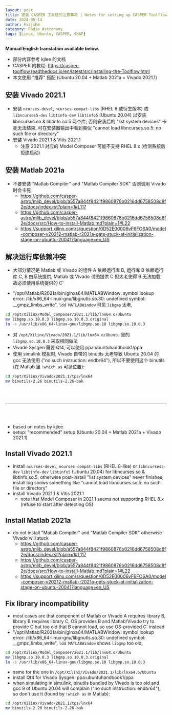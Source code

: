 ```yaml
---
layout: post
title: 安装 CASPER 工具链的注意事项 | Notes for setting up CASPER Toolflow
date: 2024-05-14
author: Fxzjshm
category: Radio Astronomy
tags: [Linux, Ubuntu, CASPER, SNAP]
---
```


**Manual English translation available below.**

* 部分内容参考 kjlee 的文档
* CASPER 的教程: <https://casper-toolflow.readthedocs.io/en/latest/src/Installing-the-Toolflow.html>
* 本文使用 "推荐" 搭配 (Ubuntu 20.04 + Matlab 2021a + Vivado 2021.1)

## 安装 Vivado 2021.1
* 安装 `ncurses-devel`, `ncurses-compat-libs` (RHEL 8 或衍生版本) 或 `libncurses5-dev` `libtinfo-dev` `libtinfo5` (Ubuntu 20.04) 以安装 libncurses.so & libtinfo.so.5 两个库; 否则安装后的 "list system devices" 卡死无法结束, 可在安装器输出中看到类似 "cannot load libncurses.so.5: no such file or directory"
* 安装 Vivado 2021.1 & Vitis 2021.1
  * 注意 2021.1 对应的 Model Composer 可能不支持 RHEL 8.x (检测系统后拒绝启动)

## 安装 Matlab 2021a
* 不要安装 "Matlab Compiler" and "Matlab Compiler SDK" 否则调用 Vivado 时会卡死
  * <https://github.com/casper-astro/mlib_devel/blob/a557a844f8421f9860876b0216dd6758508d8f2e/docs/index.rst?plain=1#L117>
  * <https://github.com/casper-astro/mlib_devel/blob/a557a844f8421f9860876b0216dd6758508d8f2e/docs/src/How-to-install-Matlab.md?plain=1#L22>
  * <https://support.xilinx.com/s/question/0D52E00006vF6FOSA0/model-composer-v20212-matlab-r2021a-gets-stuck-at-initialization-stage-on-ubuntu-20041?language=en_US>

## 解决运行库依赖冲突
* 大部分情况是 Matlab 或 Vivado 的组件 A 依赖运行库 B, 运行库 B 依赖运行库 C, B 由系统提供, Matlab 或 Vivado 试图提供 C 但太老使得 B 无法加载, 故必须使用系统提供的 C'
<!-- more -->
* "/opt/Matlab/R2021a/bin/glnxa64/MATLABWindow: symbol lookup error: /lib/x86_64-linux-gnu/libgnutls.so.30: undefined symbol: __gmpz_limbs_write", `ldd MATLABWindow` 可见 `libgmp` 太老,
```bash
cd /opt/Xilinx/Model_Composer/2021.1/lib/lnx64.o/Ubuntu
mv libgmp.so.10.0.3 libgmp.so.10.0.3.original
ln -s /usr/lib/x86_64-linux-gnu/libgmp.so.10 libgmp.so.10.0.3
```
* 对 `/opt/Xilinx/Vivado/2021.1/lib/lnx64.o/Ubuntu` 里的 `libgmp.so.10.0.3` 采取相同做法
* Vivado Sysgen 需要 Qt4, 可以使用 ppa:ubuntuhandbook1/ppa
* 使用 simulink 模拟时, Vivado 自带的 binutils 太老导致 Ubuntu 20.04 的 gcc 无法使用 ("no such instruction: endbr64"), 所以不要使用这个 binutils (在 Matlab 里 `!which as` 可见位置):
```bash
cd /opt/Xilinx/Vivado/2021.1/tps/lnx64
mv binutils-2.26 binutils-2.26-bak
```

<br/>
<br/>

---

<br/>
<br/>

* based on notes by kjlee
* setup: "recommended" setup (Ubuntu 20.04 + Matlab 2021a + Vivado 2021.1)

## Install Vivado 2021.1
* install `ncurses-devel`, `ncurses-compat-libs` (RHEL 8-like) or `libncurses5-dev` `libtinfo-dev` `libtinfo5` (Ubuntu 20.04) for libncurses.so & libtinfo.so.5; otherwise post-install "list system devices" never finishes, install log shows something like "cannot load libncurses.so.5: no such file or directory"
* install Vivado 2021.1 & Vitis 2021.1
  * note that Model Composer in 2021.1 seems not supporting RHEL 8.x (refuse to start after detecting OS)

## Install Matlab 2021a
* do not install "Matlab Compiler" and "Matlab Compiler SDK" otherwise Vivado will stuck
  * <https://github.com/casper-astro/mlib_devel/blob/a557a844f8421f9860876b0216dd6758508d8f2e/docs/index.rst?plain=1#L117>
  * <https://github.com/casper-astro/mlib_devel/blob/a557a844f8421f9860876b0216dd6758508d8f2e/docs/src/How-to-install-Matlab.md?plain=1#L22>
  * <https://support.xilinx.com/s/question/0D52E00006vF6FOSA0/model-composer-v20212-matlab-r2021a-gets-stuck-at-initialization-stage-on-ubuntu-20041?language=en_US>

## Fix library incompatibility
* most cases are that component of Matlab or Vivado A requires library B, library B requires library C, OS provides B and Matlab/Vivado try to provide C but too old that B cannot load, so use OS-provided C' instead
* "/opt/Matlab/R2021a/bin/glnxa64/MATLABWindow: symbol lookup error: /lib/x86_64-linux-gnu/libgnutls.so.30: undefined symbol: __gmpz_limbs_write", `ldd MATLABWindow` shows `libgmp` too old,
```bash
cd /opt/Xilinx/Model_Composer/2021.1/lib/lnx64.o/Ubuntu
mv libgmp.so.10.0.3 libgmp.so.10.0.3.original
ln -s /usr/lib/x86_64-linux-gnu/libgmp.so.10 libgmp.so.10.0.3
```
* same for the one in `/opt/Xilinx/Vivado/2021.1/lib/lnx64.o/Ubuntu`
* install Qt4 for Vivado Sysgen: ppa:ubuntuhandbook1/ppa
* when simulating in simulink, binutils bundled by Vivado is too old and gcc 9 of Ubuntu 20.04 will complain ("no such instruction: endbr64"), so don't use it (found by `!which as` in Matlab):
```bash
cd /opt/Xilinx/Vivado/2021.1/tps/lnx64
mv binutils-2.26 binutils-2.26-bak
```
